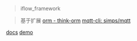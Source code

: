 > iflow_framework

> 基于扩展
[orm - think-orm](https://www.kancloud.cn/manual/think-orm/1257998)
[mqtt-cli: simps/mqtt](https://simps.io/#/zh-cn/mqtt/client)

[docs](https://mzshe.cn/#/open_api)
[demo](https://framework.mzshe.cn)

